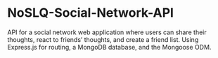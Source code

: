 # NoSLQ-Social-Network-API
API for a social network web application where users can share their thoughts, react to friends’ thoughts, and create a friend list. Using Express.js for routing, a MongoDB database, and the Mongoose ODM. 
